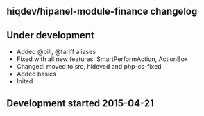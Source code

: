 hiqdev/hipanel-module-finance changelog
---------------------------------------

## Under development

- Added @bill, @tariff aliases
- Fixed with all new features: SmartPerformAction, ActionBox
- Changed: moved to src, hideved and php-cs-fixed
- Added basics
- Inited

## Development started 2015-04-21

